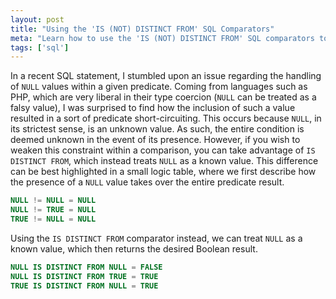 ```yaml
---
layout: post
title: "Using the 'IS (NOT) DISTINCT FROM' SQL Comparators"
meta: "Learn how to use the 'IS (NOT) DISTINCT FROM' SQL comparators to handle NULL values effectively in SQL queries."
tags: ['sql']
---
```


In a recent SQL statement, I stumbled upon an issue regarding the handling of `NULL` values within a given predicate.
Coming from languages such as PHP, which are very liberal in their type coercion (`NULL` can be treated as a falsy value), I was surprised to find how the inclusion of such a value resulted in a sort of predicate short-circuiting. <!--more-->
This occurs because `NULL`, in its strictest sense, is an unknown value.
As such, the entire condition is deemed unknown in the event of its presence.
However, if you wish to weaken this constraint within a comparison, you can take advantage of `IS DISTINCT FROM`, which instead treats `NULL` as a known value.
This difference can be best highlighted in a small logic table, where we first describe how the presence of a `NULL` value takes over the entire predicate result.

```sql
NULL != NULL = NULL
NULL != TRUE = NULL
TRUE != NULL = NULL
```

Using the `IS DISTINCT FROM` comparator instead, we can treat `NULL` as a known value, which then returns the desired Boolean result.

```sql
NULL IS DISTINCT FROM NULL = FALSE
NULL IS DISTINCT FROM TRUE = TRUE
TRUE IS DISTINCT FROM NULL = TRUE
```
